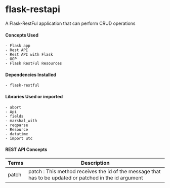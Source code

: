# flask-restapi
A Flask-RestFul application that can perform CRUD operations



#### Concepts Used
	- Flask app
	- Rest API
	- Rest API with Flask
	- OOP
	- Flask RestFul Resources



#### Dependencies Installed
	- flask-restful	



#### Libraries Used or imported
	- abort
	- Api
	- fields
	- marshal_with
	- reqparse
	- Resource
	- datatime
	- import utc



#### REST API Concepts
Terms | Description
--- | ---
patch | patch : This method receives the id of the message that has to be updated or patched in the id argument
